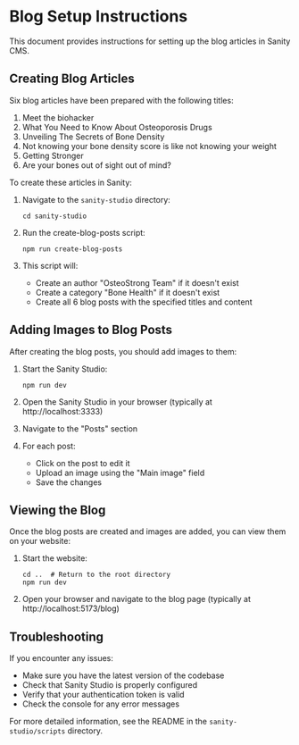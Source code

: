 # Blog Setup Instructions

This document provides instructions for setting up the blog articles in Sanity CMS.

## Creating Blog Articles

Six blog articles have been prepared with the following titles:

1. Meet the biohacker
2. What You Need to Know About Osteoporosis Drugs
3. Unveiling The Secrets of Bone Density
4. Not knowing your bone density score is like not knowing your weight
5. Getting Stronger
6. Are your bones out of sight out of mind?

To create these articles in Sanity:

1. Navigate to the `sanity-studio` directory:
   ```
   cd sanity-studio
   ```

2. Run the create-blog-posts script:
   ```
   npm run create-blog-posts
   ```

3. This script will:
   - Create an author "OsteoStrong Team" if it doesn't exist
   - Create a category "Bone Health" if it doesn't exist
   - Create all 6 blog posts with the specified titles and content

## Adding Images to Blog Posts

After creating the blog posts, you should add images to them:

1. Start the Sanity Studio:
   ```
   npm run dev
   ```

2. Open the Sanity Studio in your browser (typically at http://localhost:3333)

3. Navigate to the "Posts" section

4. For each post:
   - Click on the post to edit it
   - Upload an image using the "Main image" field
   - Save the changes

## Viewing the Blog

Once the blog posts are created and images are added, you can view them on your website:

1. Start the website:
   ```
   cd ..  # Return to the root directory
   npm run dev
   ```

2. Open your browser and navigate to the blog page (typically at http://localhost:5173/blog)

## Troubleshooting

If you encounter any issues:

- Make sure you have the latest version of the codebase
- Check that Sanity Studio is properly configured
- Verify that your authentication token is valid
- Check the console for any error messages

For more detailed information, see the README in the `sanity-studio/scripts` directory.
